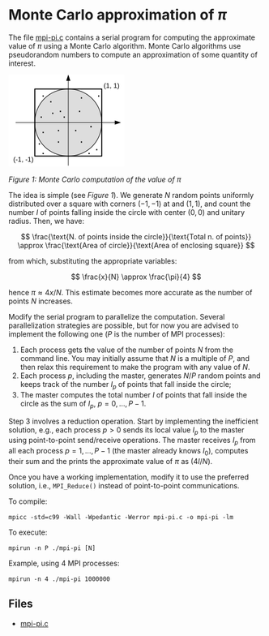 # Monte Carlo approximation of $\pi$

The file [mpi-pi.c](base/mpi-pi.c) contains a serial program for computing the approximate value of $\pi$ using a Monte Carlo
algorithm.
Monte Carlo algorithms use pseudorandom numbers to compute an approximation of some quantity of interest.

![Figure 1: Monte Carlo computation of the value of $\pi$](img/pi_Monte_Carlo.png)

*Figure 1: Monte Carlo computation of the value of $\pi$*

The idea is simple (see *Figure 1*).
We generate $N$ random points uniformly distributed over a square with corners $(-1, -1)$ at and $(1, 1)$, and count the number
$I$ of points falling inside the circle with center $(0, 0)$ and unitary radius.
Then, we have:

$$ \frac{\text{N. of points inside the circle}}{\text{Total n. of points}}
   \approx \frac{\text{Area of circle}}{\text{Area of enclosing square}} $$

from which, substituting the appropriate variables:

$$ \frac{x}{N} \approx \frac{\pi}{4} $$

hence $\pi \approx 4x / N$. This estimate becomes more accurate as the number of points $N$ increases.

Modify the serial program to parallelize the computation.
Several parallelization strategies are possible, but for now you are advised to implement the following one ($P$ is the number of
MPI processes):

1. Each process gets the value of the number of points $N$ from the command line. You may initially assume that $N$ is a multiple
   of $P$, and then relax this requirement to make the program with any value of $N$.
2. Each process $p$, including the master, generates $N / P$ random points and keeps track of the number $I_p$ of points that
   fall inside the circle;
3. The master computes the total number $I$ of points that fall inside the circle as the sum of $I_p$, $p = 0, \ldots, P - 1$.

Step 3 involves a reduction operation. Start by implementing the inefficient solution, e.g., each process $p > 0$ sends its local
value $I_p$ to the master using point-to-point send/receive operations.
The master receives $I_p$ from all each process $p = 1, \ldots, P - 1$ (the master already knows $I_0$), computes their sum and
the prints the approximate value of $\pi$ as $(4I / N)$.

Once you have a working implementation, modify it to use the preferred solution, i.e., `MPI_Reduce()` instead of point-to-point
communications.

To compile:

```shell
mpicc -std=c99 -Wall -Wpedantic -Werror mpi-pi.c -o mpi-pi -lm
```

To execute:

```shell
mpirun -n P ./mpi-pi [N]
```

Example, using 4 MPI processes:

```shell
mpirun -n 4 ./mpi-pi 1000000
```

## Files

- [mpi-pi.c](base/mpi-pi.c)
